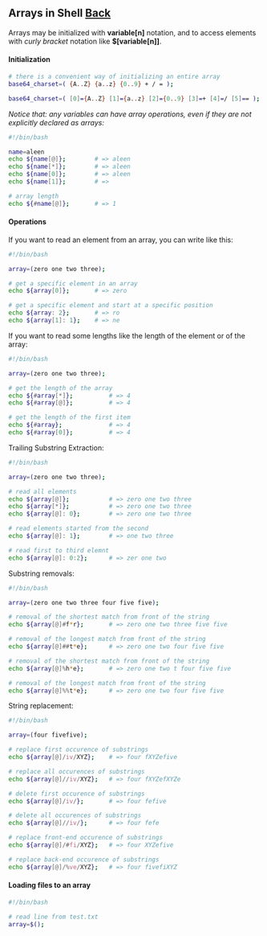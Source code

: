 ## Arrays in Shell [Back](./../Shell.md)

Arrays may be initialized with **variable[n]** notation, and to access elements with *curly bracket* notation like **$[variable[n]]**.

#### Initialization

```bash
# there is a convenient way of initializing an entire array
base64_charset=( {A..Z} {a..z} {0..9} + / = );

base64_charset=( [0]={A..Z} [1]={a..z} [2]={0..9} [3]=+ [4]=/ [5]== );
```

*Notice that: any variables can have array operations, even if they are not explicitly declared as arrays:*

```bash
#!/bin/bash

name=aleen
echo ${name[@]};        # => aleen
echo ${name[*]};        # => aleen
echo ${name[0]};        # => aleen
echo ${name[1]};        # => 

# array length
echo ${#name[@]};       # => 1
```

#### Operations

If you want to read an element from an array, you can write like this:

```bash
#!/bin/bash

array=(zero one two three);

# get a specific element in an array
echo ${array[0]};       # => zero

# get a specific element and start at a specific position
echo ${array: 2};       # => ro
echo ${array[1]: 1};    # => ne
```

If you want to read some lengths like the length of the element or of the array:

```bash
#!/bin/bash

array=(zero one two three);

# get the length of the array
echo ${#array[*]};          # => 4
echo ${#array[@]};          # => 4

# get the length of the first item
echo ${#array};             # => 4
echo ${#array[0]};          # => 4
```

Trailing Substring Extraction:

```bash
#!/bin/bash

array=(zero one two three);

# read all elements
echo ${array[@]};           # => zero one two three
echo ${array[*]};           # => zero one two three
echo ${array[@]: 0};        # => zero one two three

# read elements started from the second
echo ${array[@]: 1};        # => one two three

# read first to third elemnt
echo ${array[@]: 0:2};      # => zer one two
```

Substring removals:

```bash
#!/bin/bash

array=(zero one two three four five five);

# removal of the shortest match from front of the string
echo ${array[@]#f*r};       # => zero one two three five five

# removal of the longest match from front of the string
echo ${array[@]##t*e};      # => zero one two four five five

# removal of the shortest match from front of the string
echo ${array[@]%h*e};       # => zero one two t four five five

# removal of the longest match from front of the string
echo ${array[@]%%t*e};      # => zero one two four five five
```

String replacement:

```bash
#!/bin/bash

array=(four fivefive);

# replace first occurence of substrings
echo ${array[@]/iv/XYZ};    # => four fXYZefive

# replace all occurences of substrings
echo ${array[@]//iv/XYZ};   # => four fXYZefXYZe

# delete first occurence of substrings
echo ${array[@]/iv/};       # => four fefive

# delete all occurences of substrings
echo ${array[@]//iv/};      # => four fefe

# replace front-end occurence of substrings
echo ${array[@]/#fi/XYZ};   # => four XYZefive

# replace back-end occurence of substrings
echo ${array[@]/%ve/XYZ};   # => four fivefiXYZ
```

#### Loading files to an array

```bash
#!/bin/bash

# read line from test.txt
array=$();
```